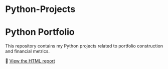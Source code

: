 # Python-Projects

# Python Portfolio

This repository contains my Python projects related to portfolio construction and financial metrics.

🔗 [View the HTML report](https://github.com/mathildemortier/Python-Projects/blob/main/Stock%20portfolio%20construction%20and%20analysis%20of%20financial%20metrics.html)
